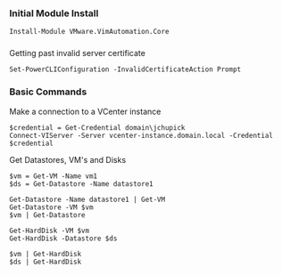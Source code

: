 ### Initial Module Install
```
Install-Module VMware.VimAutomation.Core
```

### 
Getting past invalid server certificate

```
Set-PowerCLIConfiguration -InvalidCertificateAction Prompt
```

### Basic Commands
Make a connection to a VCenter instance
```
$credential = Get-Credential domain\jchupick
Connect-VIServer -Server vcenter-instance.domain.local -Credential $credential
```

Get Datastores, VM's and Disks
```
$vm = Get-VM -Name vm1
$ds = Get-Datastore -Name datastore1

Get-Datastore -Name datastore1 | Get-VM
Get-Datastore -VM $vm
$vm | Get-Datastore

Get-HardDisk -VM $vm
Get-HardDisk -Datastore $ds

$vm | Get-HardDisk
$ds | Get-HardDisk
```
